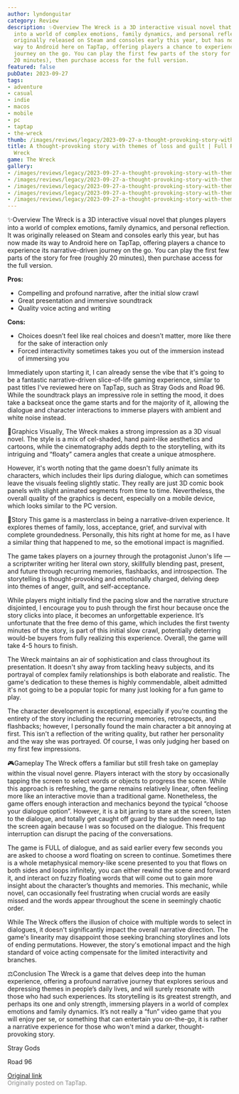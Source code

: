 ```yaml
---
author: lyndonguitar
category: Review
description: ✨Overview The Wreck is a 3D interactive visual novel that plunges players
  into a world of complex emotions, family dynamics, and personal reflection. It was
  originally released on Steam and consoles early this year, but has now made its
  way to Android here on TapTap, offering players a chance to experience its narrative-driven
  journey on the go. You can play the first few parts of the story for free (roughly
  20 minutes), then purchase access for the full version.
featured: false
pubDate: 2023-09-27
tags:
- adventure
- casual
- indie
- macos
- mobile
- pc
- taptap
- the-wreck
thumb: /images/reviews/legacy/2023-09-27-a-thought-provoking-story-with-themes-of-loss-and-guilt--full-review---the-wreck-0.avif
title: A thought-provoking story with themes of loss and guilt | Full Review - The
  Wreck
game: The Wreck
gallery:
- /images/reviews/legacy/2023-09-27-a-thought-provoking-story-with-themes-of-loss-and-guilt--full-review---the-wreck-0.avif
- /images/reviews/legacy/2023-09-27-a-thought-provoking-story-with-themes-of-loss-and-guilt--full-review---the-wreck-1.avif
- /images/reviews/legacy/2023-09-27-a-thought-provoking-story-with-themes-of-loss-and-guilt--full-review---the-wreck-2.avif
- /images/reviews/legacy/2023-09-27-a-thought-provoking-story-with-themes-of-loss-and-guilt--full-review---the-wreck-3.avif
- /images/reviews/legacy/2023-09-27-a-thought-provoking-story-with-themes-of-loss-and-guilt--full-review---the-wreck-4.avif
---
```

✨Overview
The Wreck is a 3D interactive visual novel that plunges players into a world of complex emotions, family dynamics, and personal reflection. It was originally released on Steam and consoles early this year, but has now made its way to Android here on TapTap, offering players a chance to experience its narrative-driven journey on the go. You can play the first few parts of the story for free (roughly 20 minutes), then purchase access for the full version.


**Pros:**
- Compelling and profound narrative, after the initial slow crawl
- Great presentation and immersive soundtrack
- Quality voice acting and writing


**Cons:**
- Choices doesn’t feel like real choices and doesn’t matter, more like there for the sake of interaction only
- Forced interactivity sometimes takes you out of the immersion instead of immersing you


Immediately upon starting it, I can already sense the vibe that it's going to be a fantastic narrative-driven slice-of-life gaming experience, similar to past titles I've reviewed here on TapTap, such as Stray Gods and Road 96. While the soundtrack plays an impressive role in setting the mood, it does take a backseat once the game starts and for the majority of it, allowing the dialogue and character interactions to immerse players with ambient and white noise instead.

🎨Graphics
Visually, The Wreck makes a strong impression as a 3D visual novel. The style is a mix of cel-shaded, hand paint-like aesthetics and cartoons, while the cinematography adds depth to the storytelling, with its intriguing and “floaty” camera angles that create a unique atmosphere.

However, it's worth noting that the game doesn't fully animate its characters, which includes their lips during dialogue, which can sometimes leave the visuals feeling slightly static.  They really are just 3D comic book panels with slight animated segments from time to time. Nevertheless, the overall quality of the graphics is decent, especially on a mobile device, which looks similar to the PC version.

📖Story
This game is a masterclass in being a narrative-driven experience. It explores themes of family, loss, acceptance, grief, and survival with complete groundedness. Personally, this hits right at home for me, as I have a similar thing that happened to me, so the emotional impact is magnified.

The game takes players on a journey through the protagonist Junon's life — a scriptwriter writing her literal own story, skillfully blending past, present, and future through recurring memories, flashbacks, and introspection. The storytelling is thought-provoking and emotionally charged, delving deep into themes of anger, guilt, and self-acceptance.

While players might initially find the pacing slow and the narrative structure disjointed, I encourage you to push through the first hour because once the story clicks into place, it becomes an unforgettable experience. It’s unfortunate that the free demo of this game, which includes the first twenty minutes of the story, is part of this initial slow crawl, potentially deterring would-be buyers from fully realizing this experience. Overall, the game will take 4-5 hours to finish.

The Wreck maintains an air of sophistication and class throughout its presentation. It doesn't shy away from tackling heavy subjects, and its portrayal of complex family relationships is both elaborate and realistic. The game's dedication to these themes is highly commendable, albeit admitted it's not going to be a popular topic for many just looking for a fun game to play.

The character development is exceptional, especially if you’re counting the entirety of the story including the recurring memories, retrospects, and flashbacks; however, I personally found the main character a bit annoying at first. This isn't a reflection of the writing quality, but rather her personality and the way she was portrayed. Of course, I was only judging her based on my first few impressions.

🎮Gameplay
The Wreck offers a familiar but still fresh take on gameplay within the visual novel genre. Players interact with the story by occasionally tapping the screen to select words or objects to progress the scene. While this approach is refreshing, the game remains relatively linear, often feeling more like an interactive movie than a traditional game. Nonetheless, the game offers enough interaction and mechanics beyond the typical “choose your dialogue option”. However, it is a bit jarring to stare at the screen, listen to the dialogue, and totally get caught off guard by the sudden need to tap the screen again because I was so focused on the dialogue. This frequent interruption can disrupt the pacing of the conversations.

The game is FULL of dialogue, and as said earlier every few seconds you are asked to choose a word floating on screen to continue. Sometimes there is a whole metaphysical memory-like scene presented to you that flows on both sides and loops infinitely, you can either rewind the scene and forward it, and interact on fuzzy floating words that will come out to gain more insight about the character’s thoughts and memories. This mechanic, while novel, can occasionally feel frustrating when crucial words are easily missed and the words appear throughout the scene in seemingly chaotic order.

While The Wreck offers the illusion of choice with multiple words to select in dialogues, it doesn't significantly impact the overall narrative direction. The game's linearity may disappoint those seeking branching storylines and lots of ending permutations. However, the story's emotional impact and the high standard of voice acting compensate for the limited interactivity and branches.

⚖️Conclusion
The Wreck is a game that delves deep into the human experience, offering a profound narrative journey that explores serious and depressing themes in people’s daily lives, and will surely resonate with those who had such experiences. Its storytelling is its greatest strength, and perhaps its one and only strength, immersing players in a world of complex emotions and family dynamics. It’s not really a “fun” video game that you will enjoy per se, or something that can entertain you on-the-go, it is rather a narrative experience for those who won't mind a darker, thought-provoking story.

Stray Gods

Road 96

[Original link](https://www.taptap.io/post/6364111)<br><span style="font-size: 0.95em; color: #888;">Originally posted on TapTap.</span>
